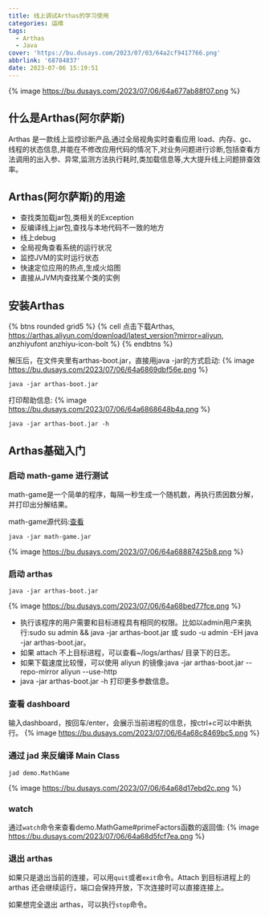 ```yaml
---
title: 线上调试Arthas的学习使用
categories: 运维
tags:
  - Arthas
  - Java
cover: 'https://bu.dusays.com/2023/07/03/64a2cf9417766.png'
abbrlink: '68784837'
date: 2023-07-06 15:19:51
---
```

{% image https://bu.dusays.com/2023/07/06/64a677ab88f07.png %}

## 什么是Arthas(阿尔萨斯)
Arthas 是一款线上监控诊断产品,通过全局视角实时查看应用 load、内存、gc、线程的状态信息,并能在不修改应用代码的情况下,对业务问题进行诊断,包括查看方法调用的出入参、异常,监测方法执行耗时,类加载信息等,大大提升线上问题排查效率。

## Arthas(阿尔萨斯)的用途
- 查找类加载jar包,类相关的Exception
- 反编译线上jar包,查找与本地代码不一致的地方
- 线上debug
- 全局视角查看系统的运行状况
- 监控JVM的实时运行状态
- 快速定位应用的热点,生成火焰图
- 直接从JVM内查找某个类的实例

## 安装Arthas

{% btns rounded grid5 %}
{% cell 点击下载Arthas, https://arthas.aliyun.com/download/latest_version?mirror=aliyun, anzhiyufont anzhiyu-icon-bolt %}
{% endbtns %}

解压后，在文件夹里有arthas-boot.jar，直接用java -jar的方式启动:
{% image https://bu.dusays.com/2023/07/06/64a6869dbf56e.png %}
```shell
java -jar arthas-boot.jar
```

打印帮助信息:
{% image https://bu.dusays.com/2023/07/06/64a6868648b4a.png %}
```shell
java -jar arthas-boot.jar -h
```

## Arthas基础入门
### 启动 math-game 进行测试
math-game是一个简单的程序，每隔一秒生成一个随机数，再执行质因数分解，并打印出分解结果。

math-game源代码:[查看](https://github.com/alibaba/arthas/blob/master/math-game/src/main/java/demo/MathGame.java)

```shell
java -jar math-game.jar
```
{% image https://bu.dusays.com/2023/07/06/64a68887425b8.png %}


### 启动 arthas

```shell
java -jar arthas-boot.jar
```
{% image https://bu.dusays.com/2023/07/06/64a68bed77fce.png %}

- 执行该程序的用户需要和目标进程具有相同的权限。比如以admin用户来执行:sudo su admin && java -jar arthas-boot.jar 或 sudo -u admin -EH java -jar arthas-boot.jar。
- 如果 attach 不上目标进程，可以查看~/logs/arthas/ 目录下的日志。
- 如果下载速度比较慢，可以使用 aliyun 的镜像:java -jar arthas-boot.jar --repo-mirror aliyun --use-http
- java -jar arthas-boot.jar -h 打印更多参数信息。

### 查看 dashboard
输入dashboard，按回车/enter，会展示当前进程的信息，按ctrl+c可以中断执行。
{% image https://bu.dusays.com/2023/07/06/64a68c8469bc5.png %}

### 通过 jad 来反编译 Main Class
```shell
jad demo.MathGame
```
{% image https://bu.dusays.com/2023/07/06/64a68d17ebd2c.png %}

### watch
通过`watch`命令来查看demo.MathGame#primeFactors函数的返回值:
{% image https://bu.dusays.com/2023/07/06/64a68d5fcf7ea.png %}

### 退出 arthas
如果只是退出当前的连接，可以用`quit`或者`exit`命令。Attach 到目标进程上的 arthas 还会继续运行，端口会保持开放，下次连接时可以直接连接上。

如果想完全退出 arthas，可以执行`stop`命令。